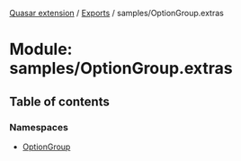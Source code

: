 [Quasar extension](../index.md) / [Exports](../modules.md) / samples/OptionGroup.extras

# Module: samples/OptionGroup.extras

## Table of contents

### Namespaces

- [OptionGroup](samples_OptionGroup_extras.OptionGroup.md)

